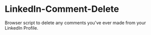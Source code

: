 # LinkedIn-Comment-Delete
Browser script to delete any comments you've ever made from your LinkedIn Profile. 
